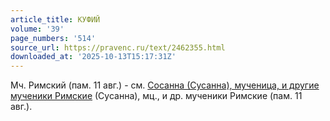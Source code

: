```yaml
---
article_title: КУФИЙ
volume: '39'
page_numbers: '514'
source_url: https://pravenc.ru/text/2462355.html
downloaded_at: '2025-10-13T15:17:31Z'
---
```


Мч. Римский (пам. 11 авг.) - см. [Сосанна (Сусанна), мученица, и другие мученики Римские](<https://pravenc.ru/text/Сосанна (Сусанна)  мученица  и другие мученики Римские.html>) (Сусанна), мц., и др. мученики Римские (пам. 11 авг.).

